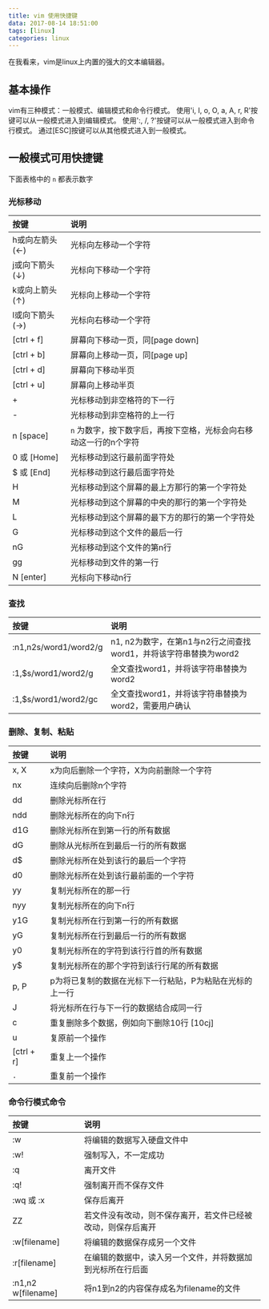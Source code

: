 ```yaml
---
title: vim 使用快捷键
data: 2017-08-14 18:51:00
tags: [linux]
categories: linux
---
```


在我看来，vim是linux上内置的强大的文本编辑器。
## 基本操作
vim有三种模式：一般模式、编辑模式和命令行模式。
使用'i, I, o, O, a, A, r, R'按键可以从一般模式进入到编辑模式。
使用':, /, ?'按键可以从一般模式进入到命令行模式。
通过\[ESC\]按键可以从其他模式进入到一般模式。
## 一般模式可用快捷键
下面表格中的 `n` 都表示数字
### 光标移动
按键            | 说明
:---------------|:---------------
h或向左箭头(←)  | 光标向左移动一个字符
j或向下箭头(↓)  | 光标向下移动一个字符
k或向上箭头(↑)   | 光标向上移动一个字符
l或向下箭头(→)  | 光标向右移动一个字符
[ctrl + f]      | 屏幕向下移动一页，同[page down]
[ctrl + b]      | 屏幕向上移动一页，同[page up]
[ctrl + d]      | 屏幕向下移动半页
[ctrl + u]      | 屏幕向上移动半页
    +           | 光标移动到非空格符的下一行
    -           | 光标移动到非空格符的上一行
n [space]       | `n` 为数字，按下数字后，再按下空格，光标会向右移动这一行的n个字符
0 或 [Home]     | 光标移动到这行最前面字符处
$ 或 [End]      | 光标移动到这行最后面字符处
H               | 光标移动到这个屏幕的最上方那行的第一个字符处
M               | 光标移动到这个屏幕的中央的那行的第一个字符处
L               | 光标移动到这个屏幕的最下方的那行的第一个字符处
G               | 光标移动到这个文件的最后一行
nG              | 光标移动到这个文件的第n行
gg              | 光标移动到文件的第一行
N [enter]       | 光标向下移动n行
### 查找

按键            | 说明
:---------------|:---------------
:n1,n2s/word1/word2/g | n1, n2为数字，在第n1与n2行之间查找word1，并将该字符串替换为word2
:1,$s/word1/word2/g | 全文查找word1，并将该字符串替换为word2
:1,$s/word1/word2/gc | 全文查找word1，并将该字符串替换为word2，需要用户确认

### 删除、复制、粘贴
按键            | 说明
:---------------|:---------------
x, X            | x为向后删除一个字符，X为向前删除一个字符
nx              | 连续向后删除n个字符
dd              | 删除光标所在行
ndd             | 删除光标所在的向下n行
d1G             | 删除光标所在到第一行的所有数据
dG              | 删除从光标所在到最后一行的所有数据
d$              | 删除光标所在处到该行的最后一个字符
d0              | 删除光标所在处到该行最前面的一个字符
yy              | 复制光标所在的那一行
nyy             | 复制光标所在的向下n行
y1G             | 复制光标所在行到第一行的所有数据
yG              | 复制光标所在行到最后一行的所有数据
y0              | 复制光标所在的字符到该行行首的所有数据
y$              | 复制光标所在的那个字符到该行行尾的所有数据
p, P            | p为将已复制的数据在光标下一行粘贴，P为粘贴在光标的上一行
J               | 将光标所在行与下一行的数据结合成同一行
c               | 重复删除多个数据，例如向下删除10行 [10cj]
u               | 复原前一个操作
[ctrl + r]      | 重复上一个操作
 `.`            | 重复前一个操作

### 命令行模式命令
按键            | 说明
:---------------|:---------------
:w              | 将编辑的数据写入硬盘文件中
:w!             | 强制写入，不一定成功
:q              | 离开文件
:q!             | 强制离开而不保存文件
:wq 或 :x       | 保存后离开
ZZ              | 若文件没有改动，则不保存离开，若文件已经被改动，则保存后离开
:w[filename]    | 将编辑的数据保存成另一个文件
:r[filename]    | 在编辑的数据中，读入另一个文件，并将数据加到光标所在行后面
:n1,n2 w[filename] | 将n1到n2的内容保存成名为filename的文件